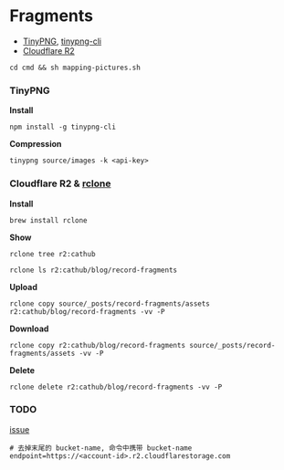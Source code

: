 # Fragments

- [TinyPNG](https://tinypng.com/), [tinypng-cli](https://www.npmjs.com/package/tinypng-cli)
- [Cloudflare R2](https://developers.cloudflare.com/r2/examples/rclone/)

```shell
cd cmd && sh mapping-pictures.sh
```

### TinyPNG

**Install**

```shell
npm install -g tinypng-cli
```

**Compression**

```shell
tinypng source/images -k <api-key>
```

### Cloudflare R2 & [rclone](https://rclone.org/)

**Install**

```shell
brew install rclone
```

**Show**

```shell
rclone tree r2:cathub
```

```shell
rclone ls r2:cathub/blog/record-fragments
```

**Upload**

```shell
rclone copy source/_posts/record-fragments/assets r2:cathub/blog/record-fragments -vv -P
```

**Download**

```shell
rclone copy r2:cathub/blog/record-fragments source/_posts/record-fragments/assets -vv -P
```

**Delete**

```shell
rclone delete r2:cathub/blog/record-fragments -vv -P
```

### TODO

[issue](https://forum.rclone.org/t/sync-with-cloudflare-r2-overrides-all-files-on-remote/32160/3)

```properties
# 去掉末尾的 bucket-name, 命令中携带 bucket-name
endpoint=https://<account-id>.r2.cloudflarestorage.com
```

